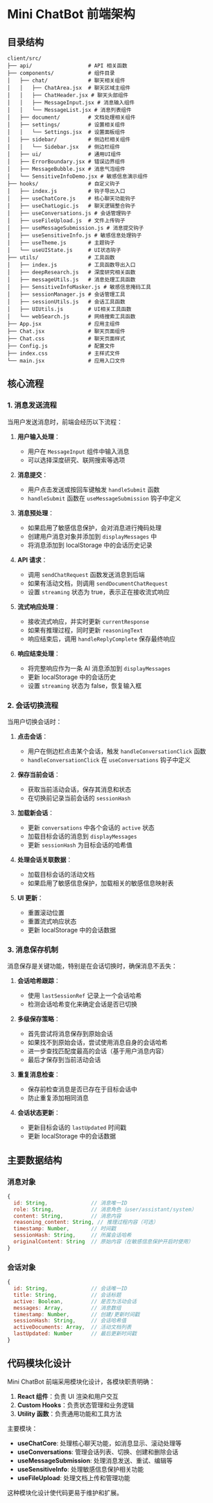 # Mini ChatBot 前端架构

## 目录结构

```
client/src/
├── api/                  # API 相关函数
├── components/           # 组件目录
│   ├── chat/             # 聊天相关组件
│   │   ├── ChatArea.jsx  # 聊天区域主组件
│   │   ├── ChatHeader.jsx # 聊天头部组件
│   │   ├── MessageInput.jsx # 消息输入组件
│   │   └── MessageList.jsx # 消息列表组件
│   ├── document/         # 文档处理相关组件
│   ├── settings/         # 设置相关组件
│   │   └── Settings.jsx  # 设置面板组件
│   ├── sidebar/          # 侧边栏相关组件
│   │   └── Sidebar.jsx   # 侧边栏组件
│   ├── ui/               # 通用UI组件
│   ├── ErrorBoundary.jsx # 错误边界组件
│   ├── MessageBubble.jsx # 消息气泡组件
│   └── SensitiveInfoDemo.jsx # 敏感信息演示组件
├── hooks/                # 自定义钩子
│   ├── index.js          # 钩子导出入口
│   ├── useChatCore.js    # 核心聊天功能钩子
│   ├── useChatLogic.js   # 聊天逻辑整合钩子
│   ├── useConversations.js # 会话管理钩子
│   ├── useFileUpload.js  # 文件上传钩子
│   ├── useMessageSubmission.js # 消息提交钩子
│   ├── useSensitiveInfo.js # 敏感信息处理钩子
│   ├── useTheme.js       # 主题钩子
│   └── useUIState.js     # UI状态钩子
├── utils/                # 工具函数
│   ├── index.js          # 工具函数导出入口
│   ├── deepResearch.js   # 深度研究相关函数
│   ├── messageUtils.js   # 消息处理工具函数
│   ├── SensitiveInfoMasker.js # 敏感信息掩码工具
│   ├── sessionManager.js # 会话管理工具
│   ├── sessionUtils.js   # 会话工具函数
│   ├── UIUtils.js        # UI相关工具函数
│   └── webSearch.js      # 网络搜索工具函数
├── App.jsx               # 应用主组件
├── Chat.jsx              # 聊天页面组件
├── Chat.css              # 聊天页面样式
├── Config.js             # 配置文件
├── index.css             # 主样式文件
└── main.jsx              # 应用入口文件
```

## 核心流程

### 1. 消息发送流程

当用户发送消息时，前端会经历以下流程：

1. **用户输入处理**：
   - 用户在 `MessageInput` 组件中输入消息
   - 可以选择深度研究、联网搜索等选项

2. **消息提交**：
   - 用户点击发送或按回车键触发 `handleSubmit` 函数
   - `handleSubmit` 函数在 `useMessageSubmission` 钩子中定义

3. **消息预处理**：
   - 如果启用了敏感信息保护，会对消息进行掩码处理
   - 创建用户消息对象并添加到 `displayMessages` 中
   - 将消息添加到 localStorage 中的会话历史记录

4. **API 请求**：
   - 调用 `sendChatRequest` 函数发送消息到后端
   - 如果有活动文档，则调用 `sendDocumentChatRequest`
   - 设置 `streaming` 状态为 true，表示正在接收流式响应

5. **流式响应处理**：
   - 接收流式响应，并实时更新 `currentResponse`
   - 如果有推理过程，同时更新 `reasoningText`
   - 响应结束后，调用 `handleReplyComplete` 保存最终响应

6. **响应结束处理**：
   - 将完整响应作为一条 AI 消息添加到 `displayMessages`
   - 更新 localStorage 中的会话历史
   - 设置 `streaming` 状态为 false，恢复输入框

### 2. 会话切换流程

当用户切换会话时：

1. **点击会话**：
   - 用户在侧边栏点击某个会话，触发 `handleConversationClick` 函数
   - `handleConversationClick` 在 `useConversations` 钩子中定义

2. **保存当前会话**：
   - 获取当前活动会话，保存其消息和状态
   - 在切换前记录当前会话的 `sessionHash`

3. **加载新会话**：
   - 更新 `conversations` 中各个会话的 `active` 状态
   - 加载目标会话的消息到 `displayMessages`
   - 更新 `sessionHash` 为目标会话的哈希值

4. **处理会话关联数据**：
   - 加载目标会话的活动文档
   - 如果启用了敏感信息保护，加载相关的敏感信息映射表

5. **UI 更新**：
   - 重置滚动位置
   - 重置流式响应状态
   - 更新 localStorage 中的会话数据

### 3. 消息保存机制

消息保存是关键功能，特别是在会话切换时，确保消息不丢失：

1. **会话哈希跟踪**：
   - 使用 `lastSessionRef` 记录上一个会话哈希
   - 检测会话哈希变化来确定会话是否已切换

2. **多级保存策略**：
   - 首先尝试将消息保存到原始会话
   - 如果找不到原始会话，尝试使用消息自身的会话哈希
   - 进一步查找匹配度最高的会话（基于用户消息内容）
   - 最后才保存到当前活动会话

3. **重复消息检查**：
   - 保存前检查消息是否已存在于目标会话中
   - 防止重复添加相同消息

4. **会话状态更新**：
   - 更新目标会话的 `lastUpdated` 时间戳
   - 更新 localStorage 中的会话数据

## 主要数据结构

### 消息对象

```javascript
{
  id: String,              // 消息唯一ID
  role: String,            // 消息角色（user/assistant/system）
  content: String,         // 消息内容
  reasoning_content: String, // 推理过程内容（可选）
  timestamp: Number,       // 时间戳
  sessionHash: String,     // 所属会话哈希
  originalContent: String  // 原始内容（在敏感信息保护开启时使用）
}
```

### 会话对象

```javascript
{
  id: String,              // 会话唯一ID
  title: String,           // 会话标题
  active: Boolean,         // 是否为活动会话
  messages: Array,         // 消息数组
  timestamp: Number,       // 创建/更新时间戳
  sessionHash: String,     // 会话哈希值
  activeDocuments: Array,  // 活动文档列表
  lastUpdated: Number      // 最后更新时间戳
}
```

## 代码模块化设计

Mini ChatBot 前端采用模块化设计，各模块职责明确：

1. **React 组件**：负责 UI 渲染和用户交互
2. **Custom Hooks**：负责状态管理和业务逻辑
3. **Utility 函数**：负责通用功能和工具方法

主要模块：

- **useChatCore**: 处理核心聊天功能，如消息显示、滚动处理等
- **useConversations**: 管理会话列表、切换、创建和删除会话
- **useMessageSubmission**: 处理消息发送、重试、编辑等
- **useSensitiveInfo**: 处理敏感信息保护相关功能
- **useFileUpload**: 处理文档上传和管理功能

这种模块化设计使代码更易于维护和扩展。 